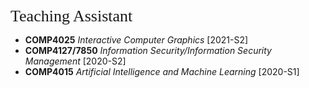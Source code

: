 <p><span style="font-family:georgia,serif; font-size:26px;">Teaching Assistant</span></p>

- **COMP4025** _Interactive Computer Graphics_ [2021-S2]  
- **COMP4127/7850** _Information Security/Information Security Management_ [2020-S2]
- **COMP4015** _Artificial Intelligence and Machine Learning_ [2020-S1]


